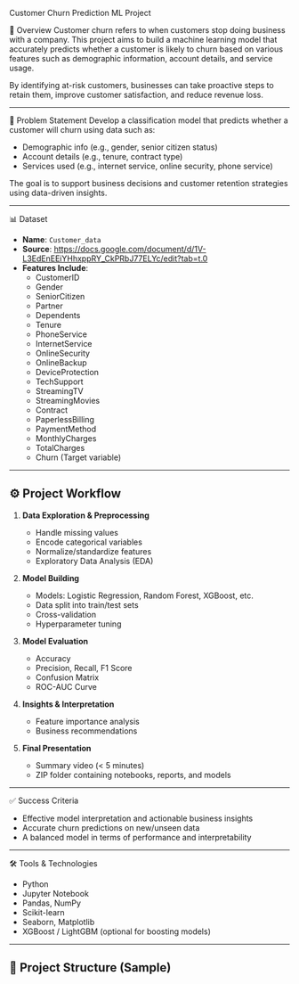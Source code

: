 Customer Churn Prediction ML Project

📌 Overview
Customer churn refers to when customers stop doing business with a company. This project aims to build a machine learning model that accurately predicts whether a customer is likely to churn based on various features such as demographic information, account details, and service usage.

By identifying at-risk customers, businesses can take proactive steps to retain them, improve customer satisfaction, and reduce revenue loss.

---

🎯 Problem Statement
Develop a classification model that predicts whether a customer will churn using data such as:

- Demographic info (e.g., gender, senior citizen status)
- Account details (e.g., tenure, contract type)
- Services used (e.g., internet service, online security, phone service)

The goal is to support business decisions and customer retention strategies using data-driven insights.

---

📊 Dataset
- **Name**: `Customer_data`
- **Source**: https://docs.google.com/document/d/1V-L3EdEnEEiYHhxppRY_CkPRbJ77ELYc/edit?tab=t.0
- **Features Include**:
  - CustomerID
  - Gender
  - SeniorCitizen
  - Partner
  - Dependents
  - Tenure
  - PhoneService
  - InternetService
  - OnlineSecurity
  - OnlineBackup
  - DeviceProtection
  - TechSupport
  - StreamingTV
  - StreamingMovies
  - Contract
  - PaperlessBilling
  - PaymentMethod
  - MonthlyCharges
  - TotalCharges
  - Churn (Target variable)

---

## ⚙️ Project Workflow

1. **Data Exploration & Preprocessing**
   - Handle missing values
   - Encode categorical variables
   - Normalize/standardize features
   - Exploratory Data Analysis (EDA)

2. **Model Building**
   - Models: Logistic Regression, Random Forest, XGBoost, etc.
   - Data split into train/test sets
   - Cross-validation
   - Hyperparameter tuning

3. **Model Evaluation**
   - Accuracy
   - Precision, Recall, F1 Score
   - Confusion Matrix
   - ROC-AUC Curve

4. **Insights & Interpretation**
   - Feature importance analysis
   - Business recommendations

5. **Final Presentation**
   - Summary video (< 5 minutes)
   - ZIP folder containing notebooks, reports, and models

---

✅ Success Criteria
- Effective model interpretation and actionable business insights
- Accurate churn predictions on new/unseen data
- A balanced model in terms of performance and interpretability

---

🛠 Tools & Technologies
- Python
- Jupyter Notebook
- Pandas, NumPy
- Scikit-learn
- Seaborn, Matplotlib
- XGBoost / LightGBM (optional for boosting models)

---

## 📁 Project Structure (Sample)
